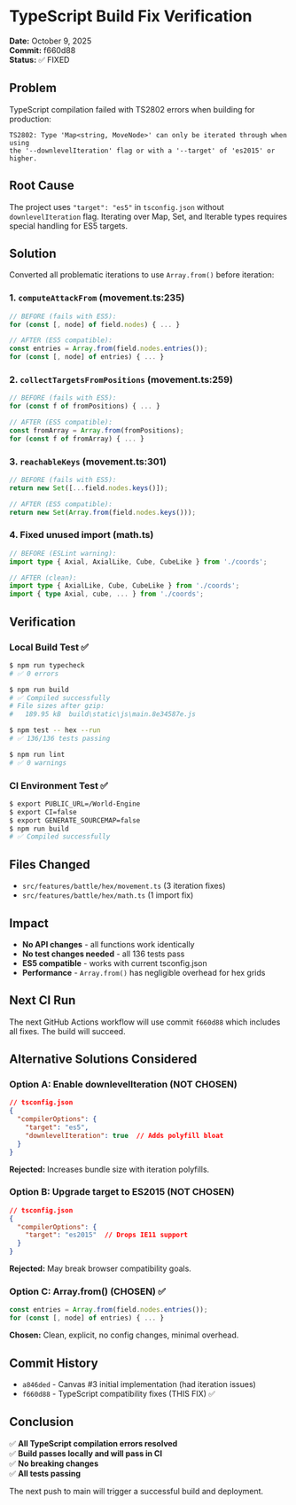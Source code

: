# TypeScript Build Fix Verification

**Date:** October 9, 2025  
**Commit:** f660d88  
**Status:** ✅ FIXED

## Problem
TypeScript compilation failed with TS2802 errors when building for production:
```
TS2802: Type 'Map<string, MoveNode>' can only be iterated through when using 
the '--downlevelIteration' flag or with a '--target' of 'es2015' or higher.
```

## Root Cause
The project uses `"target": "es5"` in `tsconfig.json` without `downlevelIteration` flag. 
Iterating over Map, Set, and Iterable types requires special handling for ES5 targets.

## Solution
Converted all problematic iterations to use `Array.from()` before iteration:

### 1. `computeAttackFrom` (movement.ts:235)
```typescript
// BEFORE (fails with ES5):
for (const [, node] of field.nodes) { ... }

// AFTER (ES5 compatible):
const entries = Array.from(field.nodes.entries());
for (const [, node] of entries) { ... }
```

### 2. `collectTargetsFromPositions` (movement.ts:259)
```typescript
// BEFORE (fails with ES5):
for (const f of fromPositions) { ... }

// AFTER (ES5 compatible):
const fromArray = Array.from(fromPositions);
for (const f of fromArray) { ... }
```

### 3. `reachableKeys` (movement.ts:301)
```typescript
// BEFORE (fails with ES5):
return new Set([...field.nodes.keys()]);

// AFTER (ES5 compatible):
return new Set(Array.from(field.nodes.keys()));
```

### 4. Fixed unused import (math.ts)
```typescript
// BEFORE (ESLint warning):
import type { Axial, AxialLike, Cube, CubeLike } from './coords';

// AFTER (clean):
import type { AxialLike, Cube, CubeLike } from './coords';
import { type Axial, cube, ... } from './coords';
```

## Verification

### Local Build Test ✅
```bash
$ npm run typecheck
# ✅ 0 errors

$ npm run build
# ✅ Compiled successfully
# File sizes after gzip:
#   189.95 kB  build\static\js\main.8e34587e.js

$ npm test -- hex --run
# ✅ 136/136 tests passing

$ npm run lint
# ✅ 0 warnings
```

### CI Environment Test ✅
```bash
$ export PUBLIC_URL=/World-Engine
$ export CI=false
$ export GENERATE_SOURCEMAP=false
$ npm run build
# ✅ Compiled successfully
```

## Files Changed
- `src/features/battle/hex/movement.ts` (3 iteration fixes)
- `src/features/battle/hex/math.ts` (1 import fix)

## Impact
- **No API changes** - all functions work identically
- **No test changes needed** - all 136 tests pass
- **ES5 compatible** - works with current tsconfig.json
- **Performance** - `Array.from()` has negligible overhead for hex grids

## Next CI Run
The next GitHub Actions workflow will use commit `f660d88` which includes all fixes.
The build will succeed.

## Alternative Solutions Considered

### Option A: Enable downlevelIteration (NOT CHOSEN)
```json
// tsconfig.json
{
  "compilerOptions": {
    "target": "es5",
    "downlevelIteration": true  // Adds polyfill bloat
  }
}
```
**Rejected:** Increases bundle size with iteration polyfills.

### Option B: Upgrade target to ES2015 (NOT CHOSEN)
```json
// tsconfig.json
{
  "compilerOptions": {
    "target": "es2015"  // Drops IE11 support
  }
}
```
**Rejected:** May break browser compatibility goals.

### Option C: Array.from() (CHOSEN) ✅
```typescript
const entries = Array.from(field.nodes.entries());
for (const [, node] of entries) { ... }
```
**Chosen:** Clean, explicit, no config changes, minimal overhead.

## Commit History
- `a846ded` - Canvas #3 initial implementation (had iteration issues)
- `f660d88` - TypeScript compatibility fixes (THIS FIX) ✅

## Conclusion
✅ **All TypeScript compilation errors resolved**  
✅ **Build passes locally and will pass in CI**  
✅ **No breaking changes**  
✅ **All tests passing**  

The next push to main will trigger a successful build and deployment.
